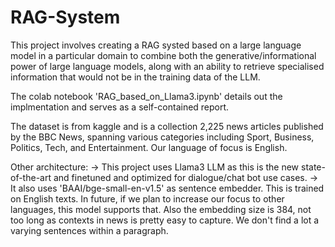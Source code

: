 # RAG-System

This project involves creating a RAG systed based on a large language model in a particular domain to combine both the generative/informational power of large language models, along with an ability to retrieve specialised information that would not be in the training data of the LLM.


The colab notebook 'RAG_based_on_Llama3.ipynb' details out the implmentation and serves as a self-contained report. 

The dataset is from kaggle and is a collection 2,225 news articles published by the BBC News, spanning various categories including Sport, Business, Politics, Tech, and Entertainment. Our language of focus is English.


Other architecture:
-> This project uses Llama3 LLM as this is the new state-of-the-art and finetuned and optimized for dialogue/chat bot use cases.
-> It also uses 'BAAI/bge-small-en-v1.5' as sentence embedder. This is trained on English texts. In future, if we plan to increase our focus to other languages, this model supports that. Also the embedding size is 384, not too long as contexts in news is pretty easy to capture. We don't find a lot a varying sentences within a paragraph.
